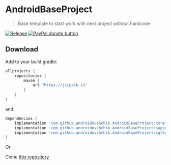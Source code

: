 # AndroidBaseProject
> Base template to start work with next project without hardcode

[![Release](https://jitpack.io/v/androidovshchik/BaseProject.svg)](https://jitpack.io/#androidovshchik/BaseProject)
<a href="https://www.paypal.me/mrcpp" title="Donate to this project using Paypal">
    <img src="https://img.shields.io/badge/paypal-donate-green.svg" alt="PayPal donate button"/>
</a>

## Download

Add to your build.gradle:
```gradle
allprojects {
    repositories {
        maven {
            url "https://jitpack.io"
        }
    }
}
```
and:

```gradle
dependencies {
    implementation 'com.github.androidovshchik.AndroidBaseProject:core:LATEST_VERSION'
    implementation 'com.github.androidovshchik.AndroidBaseProject:support:LATEST_VERSION'
    implementation 'com.github.androidovshchik.AndroidBaseProject:sqlbrite:LATEST_VERSION'
}
```

Or

Clone [this repository](https://github.com/androidovshchik/AndroidBlankProject)

[1]: https://androidovshchik.github.io/AndroidBaseProject/core/index.html
[2]: https://androidovshchik.github.io/AndroidBaseProject/support/index.html
[3]: https://androidovshchik.github.io/AndroidBaseProject/sqlite/index.html
[50]: https://androidovshchik.github.io/AndroidBaseProject/core/index-outline.html
[51]: https://androidovshchik.github.io/AndroidBaseProject/support/index-outline.html
[52]: https://androidovshchik.github.io/AndroidBaseProject/sqlite/index-outline.html